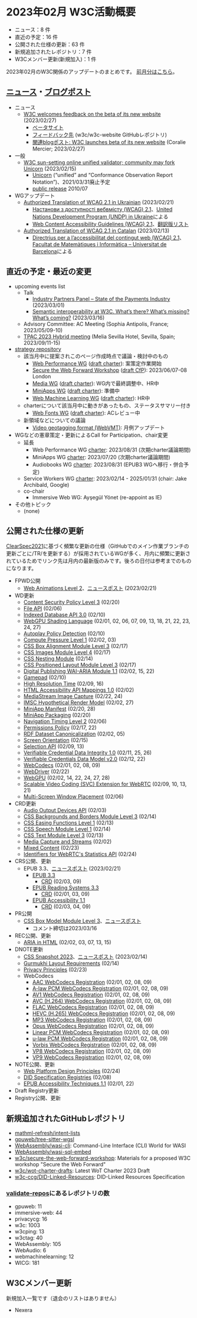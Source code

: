 # 2023年02月 W3C活動概要

- ニュース：8 件
- 直近の予定：16 件
- 公開された仕様の更新：63 件
- 新規追加されたレポジトリ：7 件
- W3Cメンバー更新(新規加入)：1 件

2023年02月のW3C関係のアップデートのまとめです。
[前月分はこちら](202301.md)。

## [ニュース](https://www.w3.org/blog/news/)・[ブログポスト](https://www.w3.org/blog/)

* ニュース
  * [W3C welcomes feedback on the beta of its new website](https://www.w3.org/blog/news/archives/9851) (2023/02/27)
    * [ベータサイト](http://beta.w3.org/)
    * [フィードバック先](https://github.com/w3c/w3c-website) (w3c/w3c-website GitHubレポジトリ)
    * [関連blogポスト: W3C launches beta of its new website](https://www.w3.org/blog/2023/02/w3c-launches-beta-of-its-new-website) (Coralie Mercier; 2023/02/27)
* 一般
  * [W3C sun-setting online unified validator; community may fork Unicorn](https://www.w3.org/blog/news/archives/9826) (2023/02/15)
    * [Unicorn](https://validator.w3.org/unicorn/) (“unified” and “Conformance Observation Report Notation”)、2021/03/31廃止予定
    * [public release](https://www.w3.org/blog/news/archives/2354) 2010/07
* WGアップデート
  * [Authorized Translation of WCAG 2.1 in Ukrainian](https://www.w3.org/blog/news/archives/9840) (2023/02/21)
    * [Настанови з доступності вебвмісту (WCAG) 2.1](https://www.w3.org/Translations/WCAG21-ua/)、[United Nations Development Program (UNDP) in Ukraine](https://www.undp.org/uk/ukraine)による
    * [Web Content Accessibility Guidelines (WCAG) 2.1](https://www.w3.org/TR/2018/REC-WCAG21-20180605/)、[翻訳版リスト](https://www.w3.org/WAI/standards-guidelines/wcag/translations/)
  * [Authorized Translation of WCAG 2.1 in Catalan](https://www.w3.org/blog/news/archives/9829) (2023/02/13)
    * [Directrius per a l’accessibilitat del contingut web (WCAG) 2.1](https://www.w3.org/Translations/WCAG21-ca/)、[Facultat de Matemàtiques i Informàtica – Universitat de Barcelona](https://mat.ub.edu/)による

## 直近の予定・最近の変更

* upcoming events list
  * Talk
    * [Industry Partners Panel – State of the Payments Industry](https://www.w3.org/blog/talks/event/industry-partners-panel-state-of-the-payments-industry/) (2023/03/01)
    * [Semantic interoperability at W3C. What’s there? What’s missing? What’s coming?](https://www.w3.org/blog/talks/event/endorse-2023/) (2023/03/16)
  * Advisory Committee: AC Meeting (Sophia Antipolis, France; 2023/05/09-10)
  * [TPAC 2023 Hybrid meeting](https://www.w3.org/2023/01/TPAC2023-Sponsorship.pdf) (Melia Sevilla Hotel, Sevilla, Spain; 2023/09/11-15)
* [strategy repository](https://github.com/w3c/strategy/issues)
  * 該当月中に提案されこのページ作成時点で議論・検討中のもの
    * [Web Performance WG](https://github.com/w3c/strategy/issues/371) ([draft charter](https://github.com/w3c/web-performance/blob/charter_draft/charter_comments.md)): 案策定作業開始
    * [Secure the Web Forward Workshop](https://github.com/w3c/strategy/issues/370) ([draft CfP](https://w3c.github.io/secure-the-web-forward-workshop/)): 2023/06/07-08 London
    * [Media WG](https://github.com/w3c/strategy/issues/369) ([draft charter](https://w3c.github.io/charter-media-wg/)): WG内で最終調整中、HR中
    * [MiniApps WG](https://github.com/w3c/strategy/issues/368) ([draft charter](https://w3c.github.io/miniapp/charters/wg-2023.html)): 準備中
    * [Web Machine Learning WG](https://github.com/w3c/strategy/issues/367) ([draft charter](https://w3c.github.io/machine-learning-charter/charter.html)): HR中
  * charterについて該当月中に動きがあったもの、ステータスサマリー付き
    * [Web Fonts WG](https://github.com/w3c/strategy/issues/362) ([draft charter](https://w3c.github.io/charter-drafts/2022/webfonts-2022.html)): ACレビュー中
  * 新領域などについての議論
    * [Video geotagging format (WebVMT)](https://github.com/w3c/strategy/issues/113): 月例アップデート
* WGなどの憲章策定・更新によるCall for Participation、chair変更
  * 延長
    * Web Performance WG [charter](https://www.w3.org/2021/02/webperf.html): 2023/08/31 (次期charter議論期間)
    * MiniApps WG [charter](https://www.w3.org/2021/01/miniapps-wg-charter.html): 2023/07/20 (次期charter議論期間)
    * Audiobooks WG [charter](https://www.w3.org/2020/11/audiobooks-wg-charter.html): 2023/08/31 (EPUB3 WGへ移行・併合予定)
  * Service Workers WG [charter](https://www.w3.org/2023/01/sw-charter.html): 2023/02/14 - 2025/01/31 (chair: Jake Archibald, Google)
  * co-chair
    * Immersive Web WG: Ayşegül Yönet (re-appoint as IE)
* その他トピック
  * (none)

## 公開された仕様の更新

[ClearSpec2021](https://github.com/w3c/tr-pages/blob/main/clearspec2021.md)に基づく頻繁な更新の仕様（GitHubでのメイン作業ブランチの更新ごとに/TR/を更新する）が採用されているWGが多く、月内に頻繁に更新されているためでリンク先は月内の最新版のみです。後ろの日付は参考までのものになります。

* FPWD公開
  * [Web Animations Level 2](https://www.w3.org/TR/2023/WD-web-animations-2-20230221/)、[ニュースポスト](https://www.w3.org/blog/news/archives/9847) (2023/02/21)
* WD更新
  * [Content Security Policy Level 3](https://www.w3.org/TR/2023/WD-CSP3-20230220/) (02/20)
  * [File API](https://www.w3.org/TR/2023/WD-FileAPI-20230206/) (02/06)
  * [Indexed Database API 3.0](https://www.w3.org/TR/2023/WD-IndexedDB-3-20230210/) (02/10)
  * [WebGPU Shading Language](https://www.w3.org/TR/2023/WD-WGSL-20230227/) (02/01, 02, 06, 07, 09, 13, 18, 21, 22, 23, 24, 27)
  * [Autoplay Policy Detection](https://www.w3.org/TR/2023/WD-autoplay-detection-20230210/) (02/10)
  * [Compute Pressure Level 1](https://www.w3.org/TR/2023/WD-compute-pressure-20230203/) (02/02, 03)
  * [CSS Box Alignment Module Level 3](https://www.w3.org/TR/2023/WD-css-align-3-20230217/) (02/17)
  * [CSS Images Module Level 4](https://www.w3.org/TR/2023/WD-css-images-4-20230217/) (02/17)
  * [CSS Nesting Module](https://www.w3.org/TR/2023/WD-css-nesting-1-20230214/) (02/14)
  * [CSS Positioned Layout Module Level 3](https://www.w3.org/TR/2023/WD-css-position-3-20230217/) (02/17)
  * [Digital Publishing WAI-ARIA Module 1.1](https://www.w3.org/TR/2023/WD-dpub-aria-1.1-20230222/) (02/02, 15, 22)
  * [Gamepad](https://www.w3.org/TR/2023/WD-gamepad-20230210/) (02/10)
  * [High Resolution Time](https://www.w3.org/TR/2023/WD-hr-time-3-20230216/) (02/09, 16)
  * [HTML Accessibility API Mappings 1.0](https://www.w3.org/TR/2023/WD-html-aam-1.0-20230202/) (02/02)
  * [MediaStream Image Capture](https://www.w3.org/TR/2023/WD-image-capture-20230224/) (02/22, 24)
  * [IMSC Hypothetical Render Model](https://www.w3.org/TR/2023/WD-imsc-hrm-20230227/) (02/02, 27)
  * [MiniApp Manifest](https://www.w3.org/TR/2023/WD-miniapp-manifest-20230228/) (02/20, 28)
  * [MiniApp Packaging](https://www.w3.org/TR/2023/WD-miniapp-packaging-20230220/) (02/20)
  * [Navigation Timing Level 2](https://www.w3.org/TR/2023/WD-navigation-timing-2-20230206/) (02/06)
  * [Permissions Policy](https://www.w3.org/TR/2023/WD-permissions-policy-1-20230222/) (02/17, 22)
  * [RDF Dataset Canonicalization](https://www.w3.org/TR/2023/WD-rdf-canon-20230205/) (02/02, 05)
  * [Screen Orientation](https://www.w3.org/TR/2023/WD-screen-orientation-20230215/) (02/15)
  * [Selection API](https://www.w3.org/TR/2023/WD-selection-api-20230213/) (02/09, 13)
  * [Verifiable Credential Data Integrity 1.0](https://www.w3.org/TR/2023/WD-vc-data-integrity-20230226/) (02/11, 25, 26)
  * [Verifiable Credentials Data Model v2.0](https://www.w3.org/TR/2023/WD-vc-data-model-2.0-20230222/) (02/12, 22)
  * [WebCodecs](https://www.w3.org/TR/2023/WD-webcodecs-20230209/) (02/01, 02, 08, 09)
  * [WebDriver](https://www.w3.org/TR/2023/WD-webdriver2-20230222/) (02/22)
  * [WebGPU](https://www.w3.org/TR/2023/WD-webgpu-20230228/) (02/02, 14, 22, 24, 27, 28)
  * [Scalable Video Coding (SVC) Extension for WebRTC](https://www.w3.org/TR/2023/WD-webrtc-svc-20230221/) (02/09, 10, 13, 21)
  * [Multi-Screen Window Placement](https://www.w3.org/TR/2023/WD-window-placement-20230206/) (02/06)
* CRD更新
  * [Audio Output Devices API](https://www.w3.org/TR/2023/CRD-audio-output-20230203/) (02/03)
  * [CSS Backgrounds and Borders Module Level 3](https://www.w3.org/TR/2023/CRD-css-backgrounds-3-20230214/) (02/14)
  * [CSS Easing Functions Level 1](https://www.w3.org/TR/2023/CRD-css-easing-1-20230213/) (02/13)
  * [CSS Speech Module Level 1](https://www.w3.org/TR/2023/CRD-css-speech-1-20230214/) (02/14)
  * [CSS Text Module Level 3](https://www.w3.org/TR/2023/CRD-css-text-3-20230213/) (02/13)
  * [Media Capture and Streams](https://www.w3.org/TR/2023/CRD-mediacapture-streams-20230202/) (02/02)
  * [Mixed Content](https://www.w3.org/TR/2023/CRD-mixed-content-20230223/) (02/23)
  * [Identifiers for WebRTC's Statistics API](https://www.w3.org/TR/2023/CRD-webrtc-stats-20230224/) (02/24)
* CRS公開、更新
  * EPUB 3.3、[ニュースポスト](https://www.w3.org/blog/news/archives/9849) (2023/02/21)
    * [EPUB 3.3](https://www.w3.org/TR/2023/CR-epub-33-20230221/)
      * [CRD](https://www.w3.org/TR/2023/CRD-epub-33-20230209/) (02/03, 09)
    * [EPUB Reading Systems 3.3](https://www.w3.org/TR/2023/CR-epub-rs-33-20230221/)
      * [CRD](https://www.w3.org/TR/2023/CRD-epub-rs-33-20230209/) (02/01, 03, 09)
    * [EPUB Accessibility 1.1](https://www.w3.org/TR/2023/CR-epub-a11y-11-20230221/)
      * [CRD](https://www.w3.org/TR/2023/CRD-epub-a11y-11-20230209/) (02/03, 04, 09)
* PR公開
  * [CSS Box Model Module Level 3](https://www.w3.org/TR/2023/PR-css-box-3-20230216/)、[ニュースポスト](https://www.w3.org/blog/news/archives/983)
    * コメント締切は2023/03/16
* REC公開、更新
  * [ARIA in HTML](https://www.w3.org/TR/2023/REC-html-aria-20230215/) (02/02, 03, 07, 13, 15)
* DNOTE更新
  * [CSS Snapshot 2023](https://www.w3.org/TR/2023/DNOTE-css-2023-20230214/)、[ニュースポスト](https://www.w3.org/blog/news/archives/9831) (2023/02/14)
  * [Gurmukhi Layout Requirements](https://www.w3.org/TR/2023/DNOTE-guru-lreq-20230214/) (02/14)
  * [Privacy Principles](https://www.w3.org/TR/2023/DNOTE-privacy-principles-20230223/) (02/23)
  * WebCodecs
    * [AAC WebCodecs Registration](https://www.w3.org/TR/2023/DNOTE-webcodecs-aac-codec-registration-20230209/) (02/01, 02, 08, 09)
    * [A-law PCM WebCodecs Registration](https://www.w3.org/TR/2023/DNOTE-webcodecs-alaw-codec-registration-20230209/) (02/01, 02, 08, 09)
    * [AV1 WebCodecs Registration](https://www.w3.org/TR/2023/DNOTE-webcodecs-av1-codec-registration-20230209/) (02/01, 02, 08, 09)
    * [AVC (H.264) WebCodecs Registration](https://www.w3.org/TR/2023/DNOTE-webcodecs-avc-codec-registration-20230209/) (02/01, 02, 08, 09)
    * [FLAC WebCodecs Registration](https://www.w3.org/TR/2023/DNOTE-webcodecs-flac-codec-registration-20230209/) (02/01, 02, 08, 09)
    * [HEVC (H.265) WebCodecs Registration](https://www.w3.org/TR/2023/DNOTE-webcodecs-hevc-codec-registration-20230209/) (02/01, 02, 08, 09)
    * [MP3 WebCodecs Registration](https://www.w3.org/TR/2023/DNOTE-webcodecs-mp3-codec-registration-20230209/) (02/01, 02, 08, 09)
    * [Opus WebCodecs Registration](https://www.w3.org/TR/2023/DNOTE-webcodecs-opus-codec-registration-20230209/) (02/01, 02, 08, 09)
    * [Linear PCM WebCodecs Registration](https://www.w3.org/TR/2023/DNOTE-webcodecs-pcm-codec-registration-20230209/) (02/01, 02, 08, 09)
    * [u-law PCM WebCodecs Registration](https://www.w3.org/TR/2023/DNOTE-webcodecs-ulaw-codec-registration-20230209/) (02/01, 02, 08, 09)
    * [Vorbis WebCodecs Registration](https://www.w3.org/TR/2023/DNOTE-webcodecs-vorbis-codec-registration-20230209/) (02/01, 02, 08, 09)
    * [VP8 WebCodecs Registration](https://www.w3.org/TR/2023/DNOTE-webcodecs-vp8-codec-registration-20230209/) (02/01, 02, 08, 09)
    * [VP9 WebCodecs Registration](https://www.w3.org/TR/2023/DNOTE-webcodecs-vp9-codec-registration-20230209/) (02/01, 02, 08, 09)
* NOTE公開、更新
  * [Web Platform Design Principles](https://www.w3.org/TR/2023/NOTE-design-principles-20230224/) (02/24)
  * [DID Specification Registries](https://www.w3.org/TR/2023/NOTE-did-spec-registries-20230208/) (02/08)
  * [EPUB Accessibility Techniques 1.1](https://www.w3.org/TR/2023/NOTE-epub-a11y-tech-11-20230222/) (02/01, 22)
* Draft Registry更新
* Registry公開、更新

## 新規追加されたGitHubレポジトリ

* [mathml-refresh/intent-lists](https://github.com/mathml-refresh/intent-lists)
* [gpuweb/tree-sitter-wgsl](https://github.com/gpuweb/tree-sitter-wgsl)
* [WebAssembly/wasi-cli](https://github.com/WebAssembly/wasi-cli): Command-Line Interface (CLI) World for WASI
* [WebAssembly/wasi-sql-embed](https://github.com/WebAssembly/wasi-sql-embed)
* [w3c/secure-the-web-forward-workshop](https://github.com/w3c/secure-the-web-forward-workshop): Materials for a proposed W3C workshop "Secure the Web Forward"
* [w3c/wot-charter-drafts](https://github.com/w3c/wot-charter-drafts): Latest WoT Charter 2023 Draft
* [w3c-ccg/DID-Linked-Resources](https://github.com/w3c-ccg/DID-Linked-Resources): DID-Linked Resources Specification

### [validate-repos](https://w3c.github.io/validate-repos/)にあるレポジトリの数

* gpuweb: 11
* immersive-web: 44
* privacycg: 16
* w3c: 1003
* w3cping: 13
* w3ctag: 40
* WebAssembly: 105
* WebAudio: 6
* webmachinelearning: 12
* WICG: 181

## W3Cメンバー更新

新規加入一覧です（退会のリストはありません）

* Nexera
